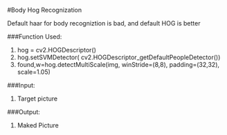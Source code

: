 #Body Hog Recognization

Default haar for body recogniztion is bad, and default HOG is better


###Function Used:
1. hog = cv2.HOGDescriptor()
2. hog.setSVMDetector( cv2.HOGDescriptor_getDefaultPeopleDetector())
3. found,w=hog.detectMultiScale(img, winStride=(8,8), padding=(32,32), scale=1.05)


###Input:
1. Target picture


###Output:
1. Maked Picture
